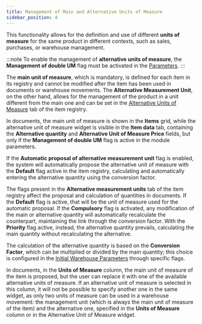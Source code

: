```yaml
---
title: Management of Main and Alternative Units of Measure 
sidebar_position: 4
---
```


This functionality allows for the definition and use of different **units of measure** for the same product in different contexts, such as sales, purchases, or warehouse management.

:::note
To enable the management of **alternative units of measure**, the **Management of double UM** flag must be activated in the [Parameters](/docs/configurations/parameters/sales/dn-parameters).
:::

The **main unit of measure**, which is mandatory, is defined for each item in its registry and cannot be modified after the item has been used in documents or warehouse movements. The **Alternative Measurement Unit**, on the other hand, allows for the management of the product in a unit different from the main one and can be set in the [Alternative Units of Measure](https://docs/erp-home/registers/items/create-new-item/item-registry/alternative-um) tab of the item registry.

In documents, the main unit of measure is shown in the **Items** grid, while the alternative unit of measure widget is visible in the **Item data** tab, containing the **Alternative quantity** and **Alternative Unit of Measure Price** fields, but only if the **Management of double UM** flag is active in the module parameters.

If the **Automatic proposal of alternative measurement unit** flag is enabled, the system will automatically propose the alternative unit of measure with the **Default** flag active in the item registry, calculating and automatically entering the alternative quantity using the conversion factor.

The flags present in the **Alternative measurement units** tab of the item registry affect the proposal and calculation of quantities in documents. If the **Default** flag is active, that will be the unit of measure used for the automatic proposal. If the **Compulsory** flag is activated, any modification of the main or alternative quantity will automatically recalculate the counterpart, maintaining the link through the conversion factor. With the **Priority** flag active, instead, the alternative quantity prevails, calculating the main quantity without recalculating the alternative.

The calculation of the alternative quantity is based on the **Conversion Factor**, which can be multiplied or divided by the main quantity; this choice is configured in the [Initial Warehouse Parameters](/docs/configurations/parameters/logistics/warehouse-initial-parameters/warehouse-parameters) through specific flags.

In documents, in the **Units of Measure** column, the main unit of measure of the item is proposed, but the user can replace it with one of the available alternative units of measure. If an alternative unit of measure is selected in this column, it will not be possible to specify another one in the same widget, as only two units of measure can be used in a warehouse movement: the management unit (which is always the main unit of measure of the item) and the alternative one, specified in the **Units of Measure** column or in the Alternative Unit of Measure widget.